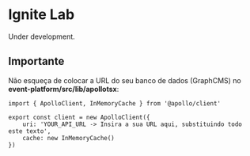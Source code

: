 # Ignite Lab

Under development.

## Importante

Não esqueça de colocar a URL do seu banco de dados (GraphCMS) no __event-platform/src/lib/apollotsx__:
```tsx
import { ApolloClient, InMemoryCache } from '@apollo/client'

export const client = new ApolloClient({
    uri: 'YOUR_API_URL -> Insira a sua URL aqui, substituindo todo este texto',
    cache: new InMemoryCache()
})
```